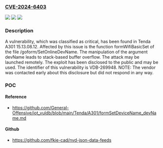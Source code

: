 ### [CVE-2024-6403](https://cve.mitre.org/cgi-bin/cvename.cgi?name=CVE-2024-6403)
![](https://img.shields.io/static/v1?label=Product&message=A301&color=blue)
![](https://img.shields.io/static/v1?label=Version&message=%3D%2015.13.08.12%20&color=brighgreen)
![](https://img.shields.io/static/v1?label=Vulnerability&message=CWE-121%20Stack-based%20Buffer%20Overflow&color=brighgreen)

### Description

A vulnerability, which was classified as critical, has been found in Tenda A301 15.13.08.12. Affected by this issue is the function formWifiBasicSet of the file /goform/SetOnlineDevName. The manipulation of the argument devName leads to stack-based buffer overflow. The attack may be launched remotely. The exploit has been disclosed to the public and may be used. The identifier of this vulnerability is VDB-269948. NOTE: The vendor was contacted early about this disclosure but did not respond in any way.

### POC

#### Reference
- https://github.com/General-Offensive/iot_vuldb/blob/main/Tenda/A301/formSetDeviceName_devName.md

#### Github
- https://github.com/fkie-cad/nvd-json-data-feeds

